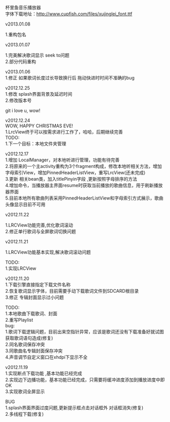 杯里鱼音乐播放器 <br/>
字体下载地址：http://www.cupfish.com/files/xujinglei_font.ttf  <br/>

v2013.01.08 <br/>

1.重构包名<br/>

v2013.01.07<br/>

1.完美解决歌词显示 seek to问题<br/>
2.部分代码重构<br/>

v2013.01.06<br/>
1.修正 如果歌词长度过长导致换行后 拖动快进时时间不准确的bug<br/>

v2012.12.25<br/>
1.修改 splash界面背景及延迟时间<br/>
2.修改版本号<br/>

git i love u, wow!<br/>

v2012.12.24<br />
WOW, HAPPY CHRISTMAS EVE!<br/>
1.LrcView终于可以按需求进行工作了，哈哈，后期继续完善<br/>
TODO:<br/>
1.下一个目标：本地文件夹管理


v2012.12.17<br />
1.增加 LocalManager，对本地听进行管理，功能有待完善<br/>
2.将原来的一个主activity重构为3个fragment构成，修改本地听相关方法，增加字母索引View，增加PinnedHeaderListView，重写LrcView(还未完成)<br/>
3.更新 相关bean类，加入titlePinyin字段 ,更新按照字母排序的方法<br/>
4.增加命令，当播放器主界面resume时获取当前播放的歌曲信息，用于刷新播放器界面<br/>
5.目前本地所有歌曲列表采用PinnedHeaderListView和字母索引方式展示，歌曲头像显示目前不可用<br/>

v2012.11.22<br />

1.LRCView功能完善,优化歌词滚动<br />
2.修正单行歌词与全屏歌词切换问题<br />


v2012.11.21<br />

1.LRCView功能基本实现,解决歌词滚动问题<br />

TODO:<br/>
1.实现LRCView<br />

v2012.11.20<br/>
1.下载引擎直接指定下载文件名称<br/>
2.恢复歌词显示字体，目前需要手动下载歌词文件到SDCARD根目录<br/>
3.修正 专辑封面显示过小问题<br/>

TODO:<br/>
1.本地歌曲下载歌词、封面<br/>
2.重写Playlist<br/>
bug:<br/>
1.歌词下载逻辑问题，目前出来空指针异常，应该是歌词还没有下载准备好就试图获取歌词语句造成(修复)<br/>
2.同名歌词保存冲突<br/>
3.同歌曲名专辑封面保存冲突<br/>
4.声音调节自定义窗口在xhdpi下显示不全<br/>

v2012.11.19<br/>
1.实现断点下载功能 ,基本功能已经完成<br/>
2.实现边下边播功能，基本功能已经完成，只需要将缓冲进度添加到播放进度中即OK<br/>
3.实现歌词全屏显示<br/>

BUG<br/>
1.splash界面界面过度问题,更新提示框点击对话框外 对话框消失(修复)<br/>
2.多线程下载(修复)<br/>
